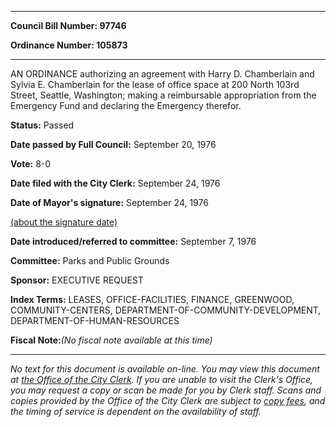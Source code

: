 

********

**Council Bill Number: 97746**
   
**Ordinance Number: 105873**
********

 AN ORDINANCE authorizing an agreement with Harry D. Chamberlain and Sylvia E. Chamberlain for the lease of office space at 200 North 103rd Street, Seattle, Washington; making a reimbursable appropriation from the Emergency Fund and declaring the Emergency therefor.

**Status:** Passed
   
**Date passed by Full Council:** September 20, 1976
   
**Vote:** 8-0
   
**Date filed with the City Clerk:** September 24, 1976
   
**Date of Mayor's signature:** September 24, 1976
   
[(about the signature date)](/~public/approvaldate.htm)
   
   
   
**Date introduced/referred to committee:** September 7, 1976
   
**Committee:** Parks and Public Grounds
   
**Sponsor:** EXECUTIVE REQUEST
   
   
**Index Terms:** LEASES, OFFICE-FACILITIES, FINANCE, GREENWOOD, COMMUNITY-CENTERS, DEPARTMENT-OF-COMMUNITY-DEVELOPMENT, DEPARTMENT-OF-HUMAN-RESOURCES

**Fiscal Note:**_(No fiscal note available at this time)_
********

_No text for this document is available on-line. You may view this document at [the Office of the City Clerk](http://www.seattle.gov/leg/clerk/contactUs.htm). If you are unable to visit the Clerk's Office, you may request a copy or scan be made for you by Clerk staff. Scans and copies provided by the Office of the City Clerk are subject to [copy fees](http://clerk.seattle.gov/~public/clerkfees.htm), and the timing of service is dependent on the availability of staff._

